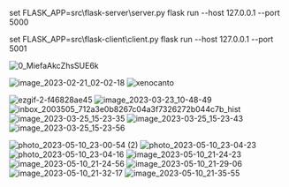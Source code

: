 set FLASK_APP=src\flask-server\server.py
flask run --host 127.0.0.1 --port 5000

set FLASK_APP=src\flask-client\client.py
flask run --host 127.0.0.1 --port 5001


![0_MiefaAkcZhsSUE6k](https://user-images.githubusercontent.com/45982614/220214422-19529ba3-9c13-40cd-a3a6-434785002974.png)


![image_2023-02-21_02-02-18](https://user-images.githubusercontent.com/45982614/220215304-d7e79716-35a2-4f29-867f-57ca996aab2a.png)
![xenocanto](https://user-images.githubusercontent.com/45982614/223520408-82b31ee8-3733-4ed6-b62d-46a88b9def3b.png)

![ezgif-2-f46828ae45](https://user-images.githubusercontent.com/45982614/225752518-5dee3104-d3b2-42bd-b2f5-856df0aad1e4.gif)
![image_2023-03-23_10-48-49](https://user-images.githubusercontent.com/45982614/227150587-d3e5eda2-c9fb-44fa-9bbd-7107a100858e.png)
![inbox_2003505_712a3e0b8267c04a3f7326272b044c7b_hist](https://user-images.githubusercontent.com/45982614/227718960-45a33d47-4a84-4249-8d3a-d1c098c27334.png)
![image_2023-03-25_15-23-35](https://user-images.githubusercontent.com/45982614/227719810-0a01a522-cffa-4217-90a1-c2508af7b504.png)
![image_2023-03-25_15-23-43](https://user-images.githubusercontent.com/45982614/227719813-a06f80e7-284e-4f11-b12a-ae280c628d4b.png)
![image_2023-03-25_15-23-56](https://user-images.githubusercontent.com/45982614/227719817-e8df71fa-2197-43ff-a39a-351b45fce4fb.png)

![photo_2023-05-10_23-00-54 (2)](https://github.com/leo27heady/flask-basics/assets/45982614/b0930ea9-f0b3-4243-8eeb-bf0f6435f310)
![photo_2023-05-10_23-04-23](https://github.com/leo27heady/flask-basics/assets/45982614/9082fa25-c466-4ca5-8ba2-e58f89de948d)
![photo_2023-05-10_23-04-16](https://github.com/leo27heady/flask-basics/assets/45982614/a8bce41e-c36b-4ecc-9165-dfa6e9d9a3d4)
![image_2023-05-10_21-24-23](https://github.com/leo27heady/flask-basics/assets/45982614/483e6cd0-c2c0-493b-a9e1-ae1f27ce4b3e)
![image_2023-05-10_21-24-56](https://github.com/leo27heady/flask-basics/assets/45982614/39c69607-d42d-4b05-b55c-978ac2c69510)
![image_2023-05-10_21-29-06](https://github.com/leo27heady/flask-basics/assets/45982614/8d9c1fb2-788e-42fa-a9f3-1cb47d89bbbe)
![image_2023-05-10_21-32-17](https://github.com/leo27heady/flask-basics/assets/45982614/adc0716e-19d2-4c0d-9f77-05de0ac7de74)
![image_2023-05-10_21-35-55](https://github.com/leo27heady/flask-basics/assets/45982614/8d1dc896-2503-4434-8b66-6a1f27406694)

